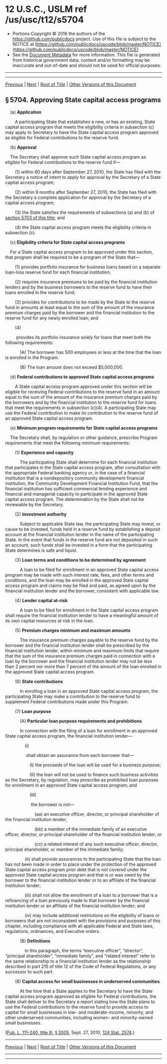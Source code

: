---
---

# 12 U.S.C., USLM ref /us/usc/t12/s5704

* Portions Copyright © 2016 the authors of the https://github.com/publicdocs project.
  Use of this file is subject to the NOTICE at [https://github.com/publicdocs/uscode/blob/master/NOTICE](https://github.com/publicdocs/uscode/blob/master/NOTICE)
* See the [Document Metadata](././../../../..//README.md) for more information.
  This file is generated from historical government data; content and/or formatting may be inaccurate and out-of-date and should not be used for official purposes.

----------
----------

[Previous](./../../../..//us/usc/t12/ch54/m__us_usc_t12_s5703.md) | [Next](./../../../..//us/usc/t12/ch54/m__us_usc_t12_s5705.md) | [Root of Title](./../../../../) | [Other Versions of this Document](https://publicdocs.github.io/go/links?ns=uslm&ref=%2Fus%2Fusc%2Ft12%2Fs5704)

## § 5704. Approving State capital access programs

    (a) __Application__ 

        A participating State that establishes a new, or has an existing, State capital access program that meets the eligibility criteria in subsection (c) may apply to Secretary to have the State capital access program approved as eligible for Federal contributions to the reserve fund.

    (b) __Approval__ 

    The Secretary shall approve such State capital access program as eligible for Federal contributions to the reserve fund if—

        (1) within 60 days after September 27, 2010, the State has filed with the Secretary a notice of intent to apply for approval by the Secretary of a State capital access program;

        (2) within 9 months after September 27, 2010, the State has filed with the Secretary a complete application for approval by the Secretary of a capital access program;

        (3) the State satisfies the requirements of subsections (a) and (b) of [section 5703 of this title][/us/usc/t12/s5703]; and

        (4) the State capital access program meets the eligibility criteria in subsection (c).

    (c) __Eligibility criteria for State capital access programs__ 

    For a State capital access program to be approved under this section, that program shall be required to be a program of the State that—

        (1) provides portfolio insurance for business loans based on a separate loan-loss reserve fund for each financial institution;

        (2) requires insurance premiums to be paid by the financial institution lenders and by the business borrowers to the reserve fund to have their loans enrolled in the reserve fund;

        (3) provides for contributions to be made by the State to the reserve fund in amounts at least equal to the sum of the amount of the insurance premium charges paid by the borrower and the financial institution to the reserve fund for any newly enrolled loan; and

        (4)

         provides its portfolio insurance solely for loans that meet both the following requirements:

            (A) The borrower has 500 employees or less at the time that the loan is enrolled in the Program.

            (B) The loan amount does not exceed $5,000,000.

    (d) __Federal contributions to approved State capital access programs__ 

        A State capital access program approved under this section will be eligible for receiving Federal contributions to the reserve fund in an amount equal to the sum of the amount of the insurance premium charges paid by the borrowers and by the financial institution to the reserve fund for loans that meet the requirements in subsection (c)(4). A participating State may use the Federal contribution to make its contribution to the reserve fund of an approved State capital access program.

    (e) __Minimum program requirements for State capital access programs__ 

    The Secretary shall, by regulation or other guidance, prescribe Program requirements that meet the following minimum requirements:

        (1) __Experience and capacity__ 

            The participating State shall determine for each financial institution that participates in the State capital access program, after consultation with the appropriate Federal banking agency or, in the case of a financial institution that is a nondepository community development financial institution, the Community Development Financial Institution Fund, that the financial institution has sufficient commercial lending experience and financial and managerial capacity to participate in the approved State capital access program. The determination by the State shall not be reviewable by the Secretary.

        (2) __Investment authority__ 

            Subject to applicable State law, the participating State may invest, or cause to be invested, funds held in a reserve fund by establishing a deposit account at the financial institution lender in the name of the participating State. In the event that funds in the reserve fund are not deposited in such an account, such funds shall be invested in a form that the participating State determines is safe and liquid.

        (3) __Loan terms and conditions to be determined by agreement__ 

            A loan to be filed for enrollment in an approved State capital access program may be made with such interest rate, fees, and other terms and conditions, and the loan may be enrolled in the approved State capital access program and claims may be filed and paid, as agreed upon by the financial institution lender and the borrower, consistent with applicable law.

        (4) __Lender capital at-risk__ 

            A loan to be filed for enrollment in the State capital access program shall require the financial institution lender to have a meaningful amount of its own capital resources at risk in the loan.

        (5) __Premium charges minimum and maximum amounts__ 

            The insurance premium charges payable to the reserve fund by the borrower and the financial institution lender shall be prescribed by the financial institution lender, within minimum and maximum limits that require that the sum of the insurance premium charges paid in connection with a loan by the borrower and the financial institution lender may not be less than 2 percent nor more than 7 percent of the amount of the loan enrolled in the approved State capital access program.

        (6) __State contributions__ 

            In enrolling a loan in an approved State capital access program, the participating State may make a contribution to the reserve fund to supplement Federal contributions made under this Program.

        (7) __Loan purpose__ 

            (A) __Particular loan purpose requirements and prohibitions__ 

            In connection with the filing of a loan for enrollment in an approved State capital access program, the financial institution lender—

                (i)

                 shall obtain an assurance from each borrower that—

                    (I) the proceeds of the loan will be used for a business purpose;

                    (II) the loan will not be used to finance such business activities as the Secretary, by regulation, may proscribe as prohibited loan purposes for enrollment in an approved State capital access program; and

                    (III)

                     the borrower is not—

                        (aa) an executive officer, director, or principal shareholder of the financial institution lender;

                        (bb) a member of the immediate family of an executive officer, director, or principal shareholder of the financial institution lender; or

                        (cc) a related interest of any such executive officer, director, principal shareholder, or member of the immediate family;

                (ii) shall provide assurances to the participating State that the loan has not been made in order to place under the protection of the approved State capital access program prior debt that is not covered under the approved State capital access program and that is or was owed by the borrower to the financial institution lender or to an affiliate of the financial institution lender;

                (iii) shall not allow the enrollment of a loan to a borrower that is a refinancing of a loan previously made to that borrower by the financial institution lender or an affiliate of the financial institution lender; and

                (iv) may include additional restrictions on the eligibility of loans or borrowers that are not inconsistent with the provisions and purposes of this chapter, including compliance with all applicable Federal and State laws, regulations, ordinances, and Executive orders.

            (B) __Definitions__ 

                In this paragraph, the terms “executive officer”, “director”, “principal shareholder”, “immediate family”, and “related interest” refer to the same relationship to a financial institution lender as the relationship described in part 215 of title 12 of the Code of Federal Regulations, or any successor to such part.

        (8) __Capital access for small businesses in underserved communities__ 

            At the time that a State applies to the Secretary to have the State capital access program approved as eligible for Federal contributions, the State shall deliver to the Secretary a report stating how the State plans to use the Federal contributions to the reserve fund to provide access to capital for small businesses in low- and moderate-income, minority, and other underserved communities, including women- and minority-owned small businesses.

([Pub. L. 111–240, title III, § 3005][/us/pl/111/240/s3005], Sept. 27, 2010, [124 Stat. 2574][/us/stat/124/2574].)

----------

[Previous](./../../../..//us/usc/t12/ch54/m__us_usc_t12_s5703.md) | [Next](./../../../..//us/usc/t12/ch54/m__us_usc_t12_s5705.md) | [Root of Title](./../../../../) | [Other Versions of this Document](https://publicdocs.github.io/go/links?ns=uslm&ref=%2Fus%2Fusc%2Ft12%2Fs5704)

----------
----------

[/us/usc/t12/s5703]: https://publicdocs.github.io/go/links?ns=uslm&ref=%2Fus%2Fusc%2Ft12%2Fs5703
[/us/pl/111/240/s3005]: https://publicdocs.github.io/go/links?ns=uslm&ref=%2Fus%2Fpl%2F111%2F240%2Fs3005
[/us/stat/124/2574]: https://publicdocs.github.io/go/links?ns=uslm&ref=%2Fus%2Fstat%2F124%2F2574


